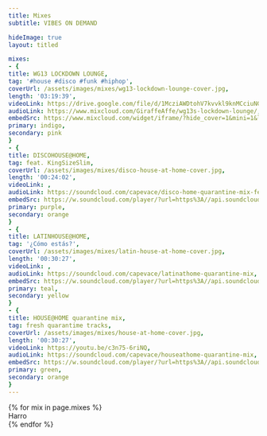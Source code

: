 ```yaml
---
title: Mixes
subtitle: VIBES ON DEMAND

hideImage: true
layout: titled

mixes:
- {
title: WG13 LOCKDOWN LOUNGE,
tag: '#house #disco #funk #hiphop',
coverUrl: /assets/images/mixes/wg13-lockdown-lounge-cover.jpg,
length: '03:19:39',
videoLink: https://drive.google.com/file/d/1McziAWDtohV7kvvkl9knMCciuNGfEgh-/view?usp=sharing,
audioLink: https://www.mixcloud.com/GiraffeAffe/wg13s-lockdown-lounge/,
embedSrc: https://www.mixcloud.com/widget/iframe/?hide_cover=1&mini=1&light=1&feed=%2FGiraffeAffe%2Fwg13s-lockdown-lounge%2F,
primary: indigo, 
secondary: pink
}
- {
title: DISCOHOUSE@HOME,
tag: feat. KingSizeSlim,
coverUrl: /assets/images/mixes/disco-house-at-home-cover.jpg,
length: '00:24:02',
videoLink: ,
audioLink: https://soundcloud.com/capevace/disco-home-quarantine-mix-feat,
embedSrc: https://w.soundcloud.com/player/?url=https%3A//api.soundcloud.com/tracks/791389888&color=%236b46c1&auto_play=false&hide_related=true&show_comments=false&show_user=true&show_reposts=false&show_teaser=true&visual=true,
primary: purple, 
secondary: orange
}
- {
title: LATINHOUSE@HOME,
tag: '¿Cómo estás?',
coverUrl: /assets/images/mixes/latin-house-at-home-cover.jpg,
length: '00:30:27',
videoLink: ,
audioLink: https://soundcloud.com/capevace/latinathome-quarantine-mix,
embedSrc: https://w.soundcloud.com/player/?url=https%3A//api.soundcloud.com/tracks/789515197&color=%236b46c1&auto_play=false&hide_related=true&show_comments=false&show_user=true&show_reposts=false&show_teaser=true&visual=true,
primary: teal, 
secondary: yellow
}
- {
title: HOUSE@HOME quarantine mix,
tag: fresh quarantime tracks,
coverUrl: /assets/images/mixes/house-at-home-cover.jpg,
length: '00:30:27',
videoLink: https://youtu.be/c3n75-6riNQ,
audioLink: https://soundcloud.com/capevace/houseathome-quarantine-mix,
embedSrc: https://w.soundcloud.com/player/?url=https%3A//api.soundcloud.com/tracks/788486371&color=%236b46c1&auto_play=false&hide_related=true&show_comments=false&show_user=true&show_reposts=false&show_teaser=true&visual=true,
primary: green, 
secondary: orange
}
---
```

<div class="mt-20">
	{% for mix in page.mixes %}
		<article class="w-full flex flex-wrap sm:flex-no-wrap px-6 py-6 bg-{{mix.primary}}-700 rounded-xl shadow-lg hover:shadow-xl border-4 border-transparent hover:border-{{mix.secondary}}-500 transition relative group overflow-hidden smooth-transition mb-5 fade-in delay-600">
			Harro
		</article>
	{% endfor %}
</div>
